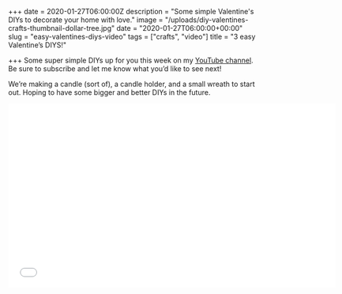 +++
date = 2020-01-27T06:00:00Z
description = "Some simple Valentine's DIYs to decorate your home with love."
image = "/uploads/diy-valentines-crafts-thumbnail-dollar-tree.jpg"
date = "2020-01-27T06:00:00+00:00"
slug = "easy-valentines-diys-video"
tags = ["crafts", "video"]
title = "3 easy Valentine’s DIYS!"

+++
Some super simple DIYs up for you this week on my [YouTube channel](https://www.youtube.com/channel/UCYEjfsNAqG2_csAC7FDUYcg). Be sure to subscribe and let me know what you’d like to see next!

We’re making a candle (sort of), a candle holder, and a small wreath to start out. Hoping to have some bigger and better DIYs in the future.

<iframe width="663" height="373" src="[https://www.youtube.com/embed/EBRNzi2q9jk](https://www.youtube.com/embed/EBRNzi2q9jk "https://www.youtube.com/embed/EBRNzi2q9jk")" frameborder="0" allow="accelerometer; autoplay; clipboard-write; encrypted-media; gyroscope; picture-in-picture" allowfullscreen></iframe>
